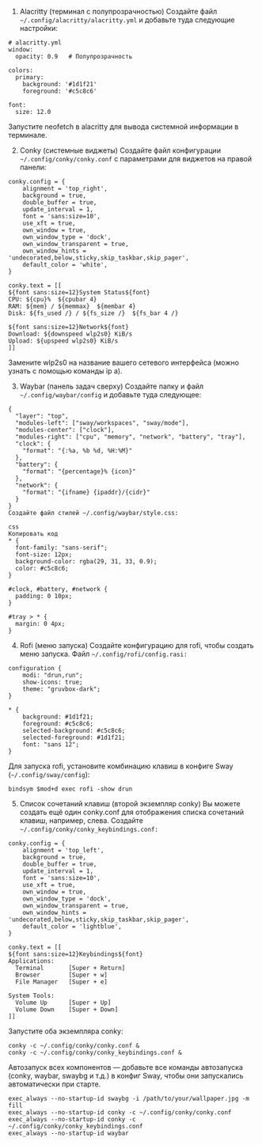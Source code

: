 1. Alacritty (терминал с полупрозрачностью)
Создайте файл ```~/.config/alacritty/alacritty.yml``` и добавьте туда следующие настройки:

```
# alacritty.yml
window:
  opacity: 0.9   # Полупрозрачность

colors:
  primary:
    background: '#1d1f21'
    foreground: '#c5c8c6'

font:
  size: 12.0
```
Запустите neofetch в alacritty для вывода системной информации в терминале.

2. Conky (системные виджеты)
Создайте файл конфигурации ```~/.config/conky/conky.conf``` с параметрами для виджетов на правой панели:

```
conky.config = {
    alignment = 'top_right',
    background = true,
    double_buffer = true,
    update_interval = 1,
    font = 'sans:size=10',
    use_xft = true,
    own_window = true,
    own_window_type = 'dock',
    own_window_transparent = true,
    own_window_hints = 'undecorated,below,sticky,skip_taskbar,skip_pager',
    default_color = 'white',
}

conky.text = [[
${font sans:size=12}System Status${font}
CPU: ${cpu}%  ${cpubar 4}
RAM: ${mem} / ${memmax}  ${membar 4}
Disk: ${fs_used /} / ${fs_size /}  ${fs_bar 4 /}

${font sans:size=12}Network${font}
Download: ${downspeed wlp2s0} KiB/s
Upload: ${upspeed wlp2s0} KiB/s
]]
```
Замените wlp2s0 на название вашего сетевого интерфейса (можно узнать с помощью команды ip a).

3. Waybar (панель задач сверху)
Создайте папку и файл ```~/.config/waybar/config``` и добавьте туда следующее:

```
{
  "layer": "top",
  "modules-left": ["sway/workspaces", "sway/mode"],
  "modules-center": ["clock"],
  "modules-right": ["cpu", "memory", "network", "battery", "tray"],
  "clock": {
    "format": "{:%a, %b %d, %H:%M}"
  },
  "battery": {
    "format": "{percentage}% {icon}"
  },
  "network": {
    "format": "{ifname} {ipaddr}/{cidr}"
  }
}
Создайте файл стилей ~/.config/waybar/style.css:

css
Копировать код
* {
  font-family: "sans-serif";
  font-size: 12px;
  background-color: rgba(29, 31, 33, 0.9);
  color: #c5c8c6;
}

#clock, #battery, #network {
  padding: 0 10px;
}

#tray > * {
  margin: 0 4px;
}
```
4. Rofi (меню запуска)
Создайте конфигурацию для rofi, чтобы создать меню запуска. Файл ```~/.config/rofi/config.rasi:```

```
configuration {
    modi: "drun,run";
    show-icons: true;
    theme: "gruvbox-dark";
}

* {
    background: #1d1f21;
    foreground: #c5c8c6;
    selected-background: #c5c8c6;
    selected-foreground: #1d1f21;
    font: "sans 12";
}
```
Для запуска rofi, установите комбинацию клавиш в конфиге Sway (```~/.config/sway/config```):

```
bindsym $mod+d exec rofi -show drun
```
5. Список сочетаний клавиш (второй экземпляр conky)
Вы можете создать ещё один conky.conf для отображения списка сочетаний клавиш, например, слева. Создайте ```~/.config/conky/conky_keybindings.conf:```

```
conky.config = {
    alignment = 'top_left',
    background = true,
    double_buffer = true,
    update_interval = 1,
    font = 'sans:size=10',
    use_xft = true,
    own_window = true,
    own_window_type = 'dock',
    own_window_transparent = true,
    own_window_hints = 'undecorated,below,sticky,skip_taskbar,skip_pager',
    default_color = 'lightblue',
}

conky.text = [[
${font sans:size=12}Keybindings${font}
Applications:
  Terminal       [Super + Return]
  Browser        [Super + w]
  File Manager   [Super + e]

System Tools:
  Volume Up      [Super + Up]
  Volume Down    [Super + Down]
]]
```
Запустите оба экземпляра conky:

```
conky -c ~/.config/conky/conky.conf &
conky -c ~/.config/conky/conky_keybindings.conf &
```
Автозапуск всех компонентов — добавьте все команды автозапуска (conky, waybar, swaybg и т.д.) в конфиг Sway, чтобы они запускались автоматически при старте.
```
exec_always --no-startup-id swaybg -i /path/to/your/wallpaper.jpg -m fill
exec_always --no-startup-id conky -c ~/.config/conky/conky.conf
exec_always --no-startup-id conky -c ~/.config/conky/conky_keybindings.conf
exec_always --no-startup-id waybar
```
